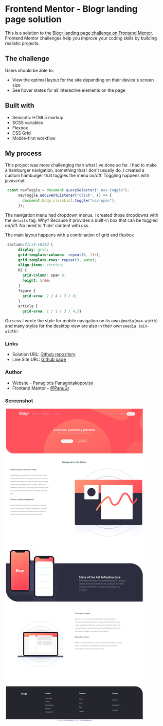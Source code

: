 # Frontend Mentor - Blogr landing page solution

This is a solution to the [Blogr landing page challenge on Frontend Mentor](https://www.frontendmentor.io/challenges/blogr-landing-page-EX2RLAApP). Frontend Mentor challenges help you improve your coding skills by building realistic projects. 


## The challenge

Users should be able to:

- View the optimal layout for the site depending on their device's screen size
- See hover states for all interactive elements on the page

## Built with

- Semantic HTML5 markup
- SCSS variables
- Flexbox
- CSS Grid
- Mobile-first workflow

## My process
This project was more challenging than what I've done so far. 
I had to make a hamburger navigation, something that I don't usually do. I created a custom hamburger that toggles the menu on/off. Toggling happens with javascript. 

````javascript
 const navToggle = document.querySelector(".nav-toggle");
      navToggle.addEventListener("click", () => {
        document.body.classList.toggle("nav-open");
      });  
````
The navigation menu had dropdown menus. I created those dropdowns with the `details` tag. Why? Because it provides a built-in box that can be toggled on/off. 
No need to 'hide' content with css.

The main layout happens with a combination of grid and flexbox
````scss
 section:first-child {
      display: grid;
      grid-template-columns: repeat(6, 1fr);
      grid-template-rows: repeat(3, auto);
      align-items: stretch;
      h2 {
        grid-column: span 6;
        height: 5rem;
      }
      figure {
        grid-area: 2 / 4 / 3 / 8;
      }
      article {
        grid-area: 2 / 1 / 3 / 4;}}

````
On scss I wrote the style for mobile navigation on its own ``@media(max-width)`` and many styles for the desktop view are also in their own `@media (min-width)`

### Links

- Solution URL: [Github repository](https://github.com/PanuGr/frontendmentor-challenges/tree/main/junior/blog-landing-page)
- Live Site URL: [Github page](https://panugr.github.io/frontendmentor-challenges/junior/blog-landing-page)

### Author

- Website - [Panagiotis Panagiotakopoulso](https://panagiotis.netlify.app)
- Frontend Mentor - [@PanuGr](https://www.frontendmentor.io/profile/PanuGr)

### Screenshot
![](./screenshot.jpg)